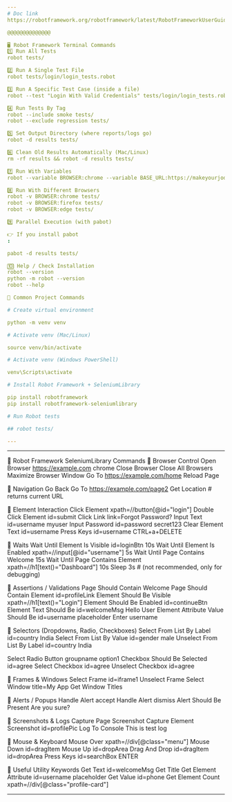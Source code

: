 ```yaml
---
# Doc link 
https://robotframework.org/robotframework/latest/RobotFrameworkUserGuide.html#why-robot-framework

@@@@@@@@@@@@@@

🖥️ Robot Framework Terminal Commands
1️⃣ Run All Tests
robot tests/

2️⃣ Run A Single Test File
robot tests/login/login_tests.robot

3️⃣ Run A Specific Test Case (inside a file)
robot --test "Login With Valid Credentials" tests/login/login_tests.robot

4️⃣ Run Tests By Tag
robot --include smoke tests/
robot --exclude regression tests/

5️⃣ Set Output Directory (where reports/logs go)
robot -d results tests/

6️⃣ Clean Old Results Automatically (Mac/Linux)
rm -rf results && robot -d results tests/

7️⃣ Run With Variables
robot --variable BROWSER:chrome --variable BASE_URL:https://makeyourjodi.com tests/

8️⃣ Run With Different Browsers
robot -v BROWSER:chrome tests/
robot -v BROWSER:firefox tests/
robot -v BROWSER:edge tests/

9️⃣ Parallel Execution (with pabot)

👉 If you install pabot
:

pabot -d results tests/

🔟 Help / Check Installation
robot --version
python -m robot --version
robot --help

📂 Common Project Commands

# Create virtual environment

python -m venv venv

# Activate venv (Mac/Linux)

source venv/bin/activate

# Activate venv (Windows PowerShell)

venv\Scripts\activate

# Install Robot Framework + SeleniumLibrary

pip install robotframework
pip install robotframework-seleniumlibrary

# Run Robot tests

## robot tests/

---
```


---

🚀 Robot Framework SeleniumLibrary Commands
🔹 Browser Control
Open Browser https://example.com chrome
Close Browser
Close All Browsers
Maximize Browser Window
Go To https://example.com/home
Reload Page

🔹 Navigation
Go Back
Go To https://example.com/page2
Get Location # returns current URL

🔹 Element Interaction
Click Element xpath=//button[@id="login"]
Double Click Element id=submit
Click Link link=Forgot Password?
Input Text id=username myuser
Input Password id=password secret123
Clear Element Text id=username
Press Keys id=username CTRL+a+DELETE

🔹 Waits
Wait Until Element Is Visible id=loginBtn 10s
Wait Until Element Is Enabled xpath=//input[@id="username"] 5s
Wait Until Page Contains Welcome 15s
Wait Until Page Contains Element xpath=//h1[text()="Dashboard"] 10s
Sleep 3s # (not recommended, only for debugging)

🔹 Assertions / Validations
Page Should Contain Welcome
Page Should Contain Element id=profileLink
Element Should Be Visible xpath=//h1[text()="Login"]
Element Should Be Enabled id=continueBtn
Element Text Should Be id=welcomeMsg Hello User
Element Attribute Value Should Be id=username placeholder Enter username

🔹 Selectors (Dropdowns, Radio, Checkboxes)
Select From List By Label id=country India
Select From List By Value id=gender male
Unselect From List By Label id=country India

Select Radio Button groupname option1
Checkbox Should Be Selected id=agree
Select Checkbox id=agree
Unselect Checkbox id=agree

🔹 Frames & Windows
Select Frame id=iframe1
Unselect Frame
Select Window title=My App
Get Window Titles

🔹 Alerts / Popups
Handle Alert accept
Handle Alert dismiss
Alert Should Be Present Are you sure?

🔹 Screenshots & Logs
Capture Page Screenshot
Capture Element Screenshot id=profilePic
Log To Console This is test log

🔹 Mouse & Keyboard
Mouse Over xpath=//div[@class="menu"]
Mouse Down id=dragItem
Mouse Up id=dropArea
Drag And Drop id=dragItem id=dropArea
Press Keys id=searchBox ENTER

🔹 Useful Utility Keywords
Get Text id=welcomeMsg
Get Title
Get Element Attribute id=username placeholder
Get Value id=phone
Get Element Count xpath=//div[@class="profile-card"]

---
